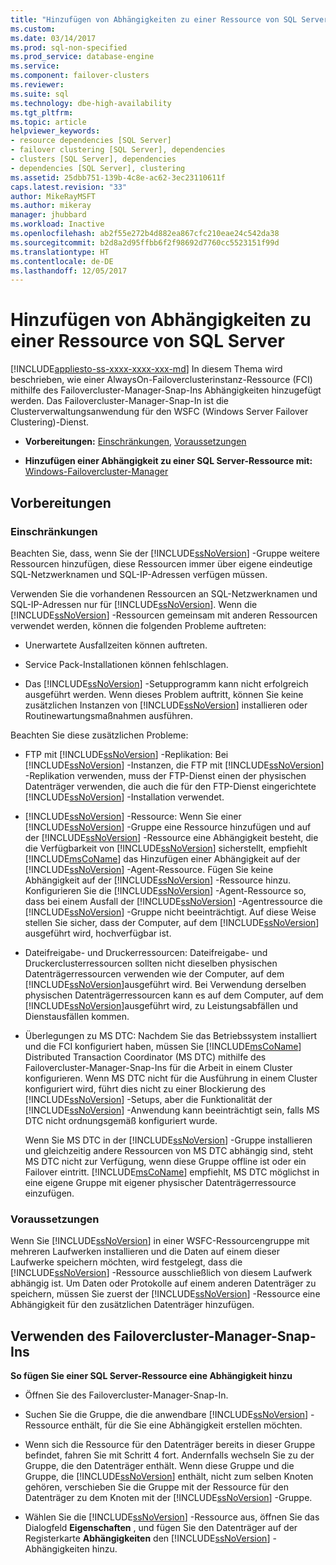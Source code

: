 ```yaml
---
title: "Hinzufügen von Abhängigkeiten zu einer Ressource von SQL Server | Microsoft-Dokumentation"
ms.custom: 
ms.date: 03/14/2017
ms.prod: sql-non-specified
ms.prod_service: database-engine
ms.service: 
ms.component: failover-clusters
ms.reviewer: 
ms.suite: sql
ms.technology: dbe-high-availability
ms.tgt_pltfrm: 
ms.topic: article
helpviewer_keywords:
- resource dependencies [SQL Server]
- failover clustering [SQL Server], dependencies
- clusters [SQL Server], dependencies
- dependencies [SQL Server], clustering
ms.assetid: 25dbb751-139b-4c8e-ac62-3ec23110611f
caps.latest.revision: "33"
author: MikeRayMSFT
ms.author: mikeray
manager: jhubbard
ms.workload: Inactive
ms.openlocfilehash: ab2f55e272b4d882ea867cfc210eae24c542da38
ms.sourcegitcommit: b2d8a2d95ffbb6f2f98692d7760cc5523151f99d
ms.translationtype: HT
ms.contentlocale: de-DE
ms.lasthandoff: 12/05/2017
---
```

# <a name="add-dependencies-to-a-sql-server-resource"></a>Hinzufügen von Abhängigkeiten zu einer Ressource von SQL Server
[!INCLUDE[appliesto-ss-xxxx-xxxx-xxx-md](../../../includes/appliesto-ss-xxxx-xxxx-xxx-md.md)] In diesem Thema wird beschrieben, wie einer AlwaysOn-Failoverclusterinstanz-Ressource (FCI) mithilfe des Failovercluster-Manager-Snap-Ins Abhängigkeiten hinzugefügt werden. Das Failovercluster-Manager-Snap-In ist die Clusterverwaltungsanwendung für den WSFC (Windows Server Failover Clustering)-Dienst.  
  
-   **Vorbereitungen:**  [Einschränkungen](#Restrictions), [Voraussetzungen](#Prerequisites)  
  
-   **Hinzufügen einer Abhängigkeit zu einer SQL Server-Ressource mit:** [Windows-Failovercluster-Manager](#WinClusManager)  
  
##  <a name="BeforeYouBegin"></a> Vorbereitungen  
  
###  <a name="Restrictions"></a> Einschränkungen  
 Beachten Sie, dass, wenn Sie der [!INCLUDE[ssNoVersion](../../../includes/ssnoversion-md.md)] -Gruppe weitere Ressourcen hinzufügen, diese Ressourcen immer über eigene eindeutige SQL-Netzwerknamen und SQL-IP-Adressen verfügen müssen.  
  
 Verwenden Sie die vorhandenen Ressourcen an SQL-Netzwerknamen und SQL-IP-Adressen nur für [!INCLUDE[ssNoVersion](../../../includes/ssnoversion-md.md)]. Wenn die [!INCLUDE[ssNoVersion](../../../includes/ssnoversion-md.md)] -Ressourcen gemeinsam mit anderen Ressourcen verwendet werden, können die folgenden Probleme auftreten:  
  
-   Unerwartete Ausfallzeiten können auftreten.  
  
-   Service Pack-Installationen können fehlschlagen.  
  
-   Das [!INCLUDE[ssNoVersion](../../../includes/ssnoversion-md.md)] -Setupprogramm kann nicht erfolgreich ausgeführt werden. Wenn dieses Problem auftritt, können Sie keine zusätzlichen Instanzen von [!INCLUDE[ssNoVersion](../../../includes/ssnoversion-md.md)] installieren oder Routinewartungsmaßnahmen ausführen.  
  
 Beachten Sie diese zusätzlichen Probleme:  
  
-   FTP mit [!INCLUDE[ssNoVersion](../../../includes/ssnoversion-md.md)] -Replikation: Bei [!INCLUDE[ssNoVersion](../../../includes/ssnoversion-md.md)] -Instanzen, die FTP mit [!INCLUDE[ssNoVersion](../../../includes/ssnoversion-md.md)] -Replikation verwenden, muss der FTP-Dienst einen der physischen Datenträger verwenden, die auch die für den FTP-Dienst eingerichtete [!INCLUDE[ssNoVersion](../../../includes/ssnoversion-md.md)] -Installation verwendet.  
  
-   [!INCLUDE[ssNoVersion](../../../includes/ssnoversion-md.md)] -Ressource: Wenn Sie einer [!INCLUDE[ssNoVersion](../../../includes/ssnoversion-md.md)] -Gruppe eine Ressource hinzufügen und auf der [!INCLUDE[ssNoVersion](../../../includes/ssnoversion-md.md)] -Ressource eine Abhängigkeit besteht, die die Verfügbarkeit von [!INCLUDE[ssNoVersion](../../../includes/ssnoversion-md.md)] sicherstellt, empfiehlt [!INCLUDE[msCoName](../../../includes/msconame-md.md)] das Hinzufügen einer Abhängigkeit auf der [!INCLUDE[ssNoVersion](../../../includes/ssnoversion-md.md)] -Agent-Ressource. Fügen Sie keine Abhängigkeit auf der [!INCLUDE[ssNoVersion](../../../includes/ssnoversion-md.md)] -Ressource hinzu. Konfigurieren Sie die [!INCLUDE[ssNoVersion](../../../includes/ssnoversion-md.md)] -Agent-Ressource so, dass bei einem Ausfall der [!INCLUDE[ssNoVersion](../../../includes/ssnoversion-md.md)] -Agentressource die [!INCLUDE[ssNoVersion](../../../includes/ssnoversion-md.md)] -Gruppe nicht beeinträchtigt. Auf diese Weise stellen Sie sicher, dass der Computer, auf dem [!INCLUDE[ssNoVersion](../../../includes/ssnoversion-md.md)] ausgeführt wird, hochverfügbar ist.  
  
-   Dateifreigabe- und Druckerressourcen: Dateifreigabe- und Druckerclusterressourcen sollten nicht dieselben physischen Datenträgerressourcen verwenden wie der Computer, auf dem [!INCLUDE[ssNoVersion](../../../includes/ssnoversion-md.md)]ausgeführt wird. Bei Verwendung derselben physischen Datenträgerressourcen kann es auf dem Computer, auf dem [!INCLUDE[ssNoVersion](../../../includes/ssnoversion-md.md)]ausgeführt wird, zu Leistungsabfällen und Dienstausfällen kommen.  
  
-   Überlegungen zu MS DTC: Nachdem Sie das Betriebssystem installiert und die FCI konfiguriert haben, müssen Sie [!INCLUDE[msCoName](../../../includes/msconame-md.md)] Distributed Transaction Coordinator (MS DTC) mithilfe des Failovercluster-Manager-Snap-Ins für die Arbeit in einem Cluster konfigurieren. Wenn MS DTC nicht für die Ausführung in einem Cluster konfiguriert wird, führt dies nicht zu einer Blockierung des [!INCLUDE[ssNoVersion](../../../includes/ssnoversion-md.md)] -Setups, aber die Funktionalität der [!INCLUDE[ssNoVersion](../../../includes/ssnoversion-md.md)] -Anwendung kann beeinträchtigt sein, falls MS DTC nicht ordnungsgemäß konfiguriert wurde.  
  
     Wenn Sie MS DTC in der [!INCLUDE[ssNoVersion](../../../includes/ssnoversion-md.md)] -Gruppe installieren und gleichzeitig andere Ressourcen von MS DTC abhängig sind, steht MS DTC nicht zur Verfügung, wenn diese Gruppe offline ist oder ein Failover eintritt. [!INCLUDE[msCoName](../../../includes/msconame-md.md)] empfiehlt, MS DTC möglichst in eine eigene Gruppe mit eigener physischer Datenträgerressource einzufügen.  
  
###  <a name="Prerequisites"></a> Voraussetzungen  
 Wenn Sie [!INCLUDE[ssNoVersion](../../../includes/ssnoversion-md.md)] in einer WSFC-Ressourcengruppe mit mehreren Laufwerken installieren und die Daten auf einem dieser Laufwerke speichern möchten, wird festgelegt, dass die [!INCLUDE[ssNoVersion](../../../includes/ssnoversion-md.md)] -Ressource ausschließlich von diesem Laufwerk abhängig ist. Um Daten oder Protokolle auf einem anderen Datenträger zu speichern, müssen Sie zuerst der [!INCLUDE[ssNoVersion](../../../includes/ssnoversion-md.md)] -Ressource eine Abhängigkeit für den zusätzlichen Datenträger hinzufügen.  
  
##  <a name="WinClusManager"></a> Verwenden des Failovercluster-Manager-Snap-Ins  
 **So fügen Sie einer SQL Server-Ressource eine Abhängigkeit hinzu**  
  
-   Öffnen Sie des Failovercluster-Manager-Snap-In.  
  
-   Suchen Sie die Gruppe, die die anwendbare [!INCLUDE[ssNoVersion](../../../includes/ssnoversion-md.md)] -Ressource enthält, für die Sie eine Abhängigkeit erstellen möchten.  
  
-   Wenn sich die Ressource für den Datenträger bereits in dieser Gruppe befindet, fahren Sie mit Schritt 4 fort. Andernfalls wechseln Sie zu der Gruppe, die den Datenträger enthält. Wenn diese Gruppe und die Gruppe, die [!INCLUDE[ssNoVersion](../../../includes/ssnoversion-md.md)] enthält, nicht zum selben Knoten gehören, verschieben Sie die Gruppe mit der Ressource für den Datenträger zu dem Knoten mit der [!INCLUDE[ssNoVersion](../../../includes/ssnoversion-md.md)] -Gruppe.  
  
-   Wählen Sie die [!INCLUDE[ssNoVersion](../../../includes/ssnoversion-md.md)] -Ressource aus, öffnen Sie das Dialogfeld **Eigenschaften** , und fügen Sie den Datenträger auf der Registerkarte **Abhängigkeiten** den [!INCLUDE[ssNoVersion](../../../includes/ssnoversion-md.md)] -Abhängigkeiten hinzu.  
  
  
